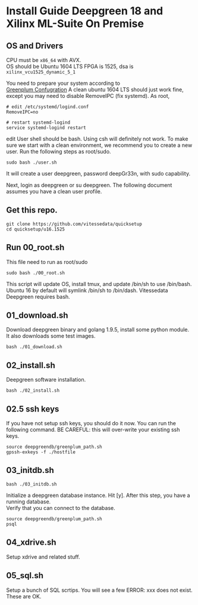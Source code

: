 # Install Guide Deepgreen 18 and Xilinx ML-Suite On Premise

## OS and Drivers
CPU must be `x86_64` with AVX.  
OS should be Ubuntu 1604 LTS
FPGA is 1525, dsa is `xilinx_vcu1525_dynamic_5_1`

You need to prepare your system according to  
[Greenplum Confugration](https://gpdb.docs.pivotal.io/540/install_guide/prep_os_install_gpdb.html")
A clean ubuntu 1604 LTS should just work fine, except you may need
to disable RemoveIPC (fix systemd).  As root,

```
# edit /etc/systemd/logind.conf
RemoveIPC=no

# restart systemd-logind
service systemd-logind restart
```

edit 
User shell should be bash.  Using csh will definitely not work.
To make sure we start with a clean environment, we recommend 
you to create a new user.  Run the following steps as root/sudo.
```
sudo bash ./user.sh
```

It will create a user deepgreen, password deepGr33n, with sudo 
capability.

Next, login as deepgreen or su deepgreen.  The following document
assumes you have a clean user profile.

## Get this repo.
```
git clone https://github.com/vitessedata/quicksetup
cd quicksetup/u16.1525
```

## Run 00_root.sh
This file need to run as root/sudo
```
sudo bash ./00_root.sh
```

This script will update OS, install tmux, and update /bin/sh to use /bin/bash.   
Ubuntu 16 by default will symlink /bin/sh to /bin/dash. Vitessedata Deepgreen 
requires bash. 

## 01\_download.sh
Download deepgreen binary and golang 1.9.5, install some python module.
It also downloads some test images.
```
bash ./01_download.sh
```

## 02\_install.sh
Deepgreen software installation.
```
bash ./02_install.sh
```

## 02.5 ssh keys
If you have not setup ssh keys, you should do it now.  You can run the 
following command.  BE CAREFUL: this will over-write your existing ssh keys.  
```
source deepgreendb/greenplum_path.sh
gpssh-exkeys -f ./hostfile
```

## 03\_initdb.sh
```
bash ./03_initdb.sh
```
Initialize a deepgreen database instance.  Hit [y].
After this step, you have a running database.   
Verify that you can connect to the database.
```
source deepgreendb/greenplum_path.sh
psql
```

## 04\_xdrive.sh
Setup xdrive and related stuff.

## 05\_sql.sh
Setup a bunch of SQL scrtips.  You will see a few ERROR: xxx does not exist.  
These are OK.

